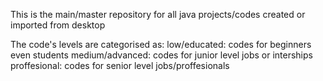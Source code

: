 This is the main/master repository for all java projects/codes created or imported from desktop

The code's levels are categorised as:
low/educated: codes for beginners even students
medium/advanced: codes for junior level jobs or interships
proffesional: codes for senior level jobs/proffesionals
